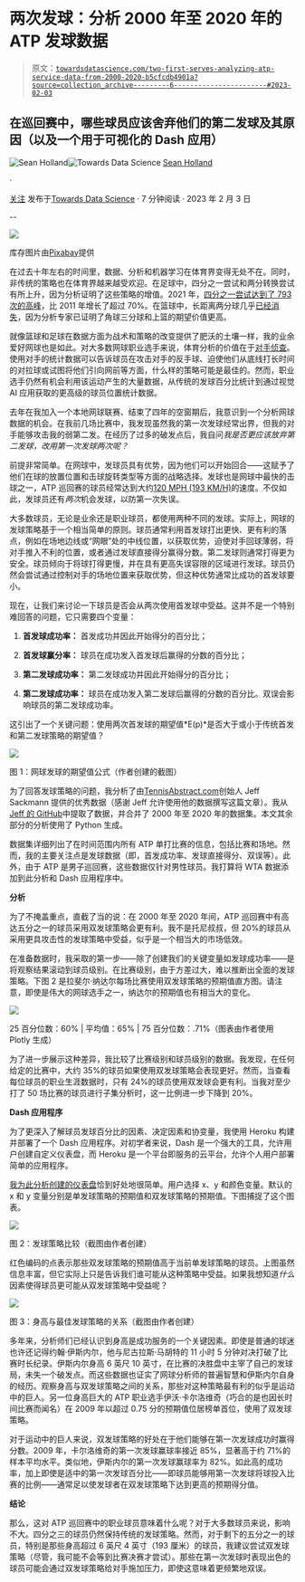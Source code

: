 # 两次发球：分析 2000 年至 2020 年的 ATP 发球数据

> 原文：[`towardsdatascience.com/two-first-serves-analyzing-atp-service-data-from-2000-2020-b5cfcdb4901a?source=collection_archive---------6-----------------------#2023-02-03`](https://towardsdatascience.com/two-first-serves-analyzing-atp-service-data-from-2000-2020-b5cfcdb4901a?source=collection_archive---------6-----------------------#2023-02-03)

## 在巡回赛中，哪些球员应该舍弃他们的第二发球及其原因（以及一个用于可视化的 Dash 应用）

[](https://medium.com/@sean.holland20?source=post_page-----b5cfcdb4901a--------------------------------)![Sean Holland](https://medium.com/@sean.holland20?source=post_page-----b5cfcdb4901a--------------------------------)[](https://towardsdatascience.com/?source=post_page-----b5cfcdb4901a--------------------------------)![Towards Data Science](https://towardsdatascience.com/?source=post_page-----b5cfcdb4901a--------------------------------) [Sean Holland](https://medium.com/@sean.holland20?source=post_page-----b5cfcdb4901a--------------------------------)

·

[关注](https://medium.com/m/signin?actionUrl=https%3A%2F%2Fmedium.com%2F_%2Fsubscribe%2Fuser%2Fc7c83ac0b074&operation=register&redirect=https%3A%2F%2Ftowardsdatascience.com%2Ftwo-first-serves-analyzing-atp-service-data-from-2000-2020-b5cfcdb4901a&user=Sean+Holland&userId=c7c83ac0b074&source=post_page-c7c83ac0b074----b5cfcdb4901a---------------------post_header-----------) 发布于[Towards Data Science](https://towardsdatascience.com/?source=post_page-----b5cfcdb4901a--------------------------------) · 7 分钟阅读 · 2023 年 2 月 3 日[](https://medium.com/m/signin?actionUrl=https%3A%2F%2Fmedium.com%2F_%2Fvote%2Ftowards-data-science%2Fb5cfcdb4901a&operation=register&redirect=https%3A%2F%2Ftowardsdatascience.com%2Ftwo-first-serves-analyzing-atp-service-data-from-2000-2020-b5cfcdb4901a&user=Sean+Holland&userId=c7c83ac0b074&source=-----b5cfcdb4901a---------------------clap_footer-----------)

--

[](https://medium.com/m/signin?actionUrl=https%3A%2F%2Fmedium.com%2F_%2Fbookmark%2Fp%2Fb5cfcdb4901a&operation=register&redirect=https%3A%2F%2Ftowardsdatascience.com%2Ftwo-first-serves-analyzing-atp-service-data-from-2000-2020-b5cfcdb4901a&source=-----b5cfcdb4901a---------------------bookmark_footer-----------)![](img/7a436f91cd190bc91412c6970632770c.png)

库存图片由[Pixabay](https://pixabay.com/photos/tennis-play-tennis-court-ball-5782695/)提供

在过去十年左右的时间里，数据、分析和机器学习在体育界变得无处不在。同时，非传统的策略也在体育界越来越受欢迎。在足球中，四分之一尝试和两分转换尝试有所上升，因为分析证明了这些策略的增值。2021 年，[四分之一尝试达到了 793 次的高峰](https://www.sportingnews.com/us/nfl/news/nfl-fourth-down-conversion-chart-rate-by-distance/vofkeub6xwms6imajxqkfipp)，比 2011 年增长了超过 70%。在篮球中，长距离两分球几乎[已经消失](https://fivethirtyeight.com/features/what-if-kevin-garnett-and-tracy-mcgrady-had-shot-threes-instead-of-long-twos/)，因为分析专家已证明了角球三分球和上篮的期望价值更高。

就像篮球和足球在数据方面为战术和策略的改变提供了肥沃的土壤一样，我的业余爱好网球也是如此。对大多数网球职业选手来说，体育分析的价值在于[对手侦查](https://www.tennis.com/news/articles/the-role-of-analytics-in-tennis-is-on-a-long-slow-rise)。使用对手的统计数据可以告诉球员在攻击对手的反手球、迫使他们从底线打长时间的对拉球或试图将他们引向网前等方面，什么样的策略可能是最佳的。然而，职业选手仍然有机会利用该运动产生的大量数据，从传统的发球百分比统计到通过视觉 AI 应用获取的更高级的球员位置统计数据。

去年在我加入一个本地网球联赛、结束了四年的空窗期后，我意识到一个分析网球数据的机会。在我前几场比赛中，我发现虽然我的第一次发球经常出界，但我的对手能够攻击我的弱第二发。在经历了过多的破发点后，我自问*我是否更应该放弃第二发球，改用第一次发球两次呢？*

前提非常简单。在网球中，发球员具有优势，因为他们可以开始回合——这赋予了他们在球的放置位置和击球旋转类型等方面的战略选择。发球也是网球中最快的击球之一，ATP 巡回赛的球员经常达到大约[120 MPH (193 KM/H)](https://tenniscreative.com/fastest-tennis-serve/)的速度。不仅如此，发球员还有*两次*机会发球，以防第一次失误。

大多数球员，无论是业余还是职业球员，都使用两种不同的发球。实际上，网球的发球策略基于一个相当简单的原则。球员通常利用首发球打出更快、更有利的落点，例如在场地边线或“网眼”处的中线位置，以获取优势，迫使对手回球薄弱，将对手推入不利的位置，或者通过发球直接得分赢得分数。第二发球则通常打得更为安全。球员倾向于将球打得更慢，并在具有更高失误容限的区域进行发球。球员仍然会尝试通过控制对手的场地位置来获取优势，但这种优势通常比成功的首发球要小。

现在，让我们来讨论一下球员是否会从两次使用首发球中受益。这并不是一个特别难回答的问题，它只需要四个变量：

1.  **首发球成功率：** 首发成功并因此开始得分的百分比；

1.  **首发球赢分率：** 球员在成功发入首发球后赢得的分数的百分比；

1.  **第二发球成功率：** 第二发球成功并因此开始得分的百分比；

1.  **第二发球成功率：** 球员在成功发入第二发球后赢得的分数的百分比。双误会影响球员的第二发球成功率。

这引出了一个关键问题：使用两次首发球的期望值*E(p)*是否大于或小于传统首发和第二发球策略的期望值？

![](img/8f4a581dd27f2d36563e2fa93acdd472.png)

图 1：网球发球的期望值公式（作者创建的截图）

为了回答发球策略的问题，我分析了由[TennisAbstract.com](http://www.tennisabstract.com/cgi-bin/player.cgi?p=JeffSackmann)创始人 Jeff Sackmann 提供的优秀数据（感谢 Jeff 允许使用他的数据撰写这篇文章）。我从[Jeff 的 GitHub](https://github.com/JeffSackmann/tennis_atp)中提取了数据，并合并了 2000 年至 2020 年的数据集。本文其余部分的分析使用了 Python 生成。

数据集详细列出了在时间范围内所有 ATP 单打比赛的信息，包括比赛和场地。然而，我的主要关注点是发球数据（即，首发成功率、发球直接得分、双误等）。此外，由于 ATP 是男子巡回赛，这些数据仅针对男性球员。我打算将 WTA 数据添加到此分析和 Dash 应用程序中。

**分析**

为了不掩盖重点，直截了当的说：在 2000 年至 2020 年间，ATP 巡回赛中有高达五分之一的球员采用双发球策略会更有利。我不是托尼叔叔，但 20%的球员从采用更具攻击性的发球策略中受益，似乎是一个相当大的市场低效。

在准备数据时，我采取的第一步——除了创建我们的关键变量如发球成功率——是将观察结果滚动到球员级别。在比赛级别，由于方差过大，难以推断出全面的发球策略。下图 2 是拉斐尔·纳达尔每场比赛使用双发球策略的预期值直方图。请注意，即使是伟大的网球选手之一，纳达尔的预期值也有相当大的变化。

![](img/638643932f45c705a05c004ae4a32415.png)

25 百分位数：60% | 平均值：65% | 75 百分位数：.71%（图表由作者使用 Plotly 生成）

为了进一步展示这种差异，我比较了比赛级别和球员级别的数据。我发现，在任何给定的比赛中，大约 35%的球员如果使用双发球策略会表现更好。然而，当查看每位球员的职业生涯数据时，只有 24%的球员使用双发球会更有利。当我对至少打了 50 场比赛的球员进行子集分析时，这一比例进一步下降到 20%。

**Dash 应用程序**

为了更深入了解球员发球百分比的因素、决定因素和协变量，我使用 Heroku 构建并部署了一个 Dash 应用程序。对初学者来说，Dash 是一个强大的工具，允许用户创建自定义仪表盘，而 Heroku 是一个平台即服务的云平台，允许个人用户部署简单的应用程序。

[我为此分析创建的仪表盘](https://atp-serve-dash.herokuapp.com/)恰到好处地很简单。用户选择 x、y 和颜色变量。默认的 x 和 y 变量分别是单发球策略的预期值和双发球策略的预期值。下图捕捉了这个图表。

![](img/becb57ef61dce2977b1e483853e7fc6b.png)

图 2：发球策略比较（截图由作者创建）

红色编码的点表示那些双发球策略的预期值高于当前单发球策略的球员。上图虽然信息丰富，但它实际上只是告诉我们谁可能从这种策略中受益。如果我想知道*什么*因素使得球员更可能从双发球策略中受益呢？

![](img/9637a79bce007ef22381f20bc8828349.png)

图 3：身高与最佳发球策略的关系（截图由作者创建）

多年来，分析师们已经认识到身高是成功服务的一个关键因素。即使是普通的球迷也许还记得约翰·伊斯内尔，他与尼古拉斯·马胡特的 11 小时 5 分钟对决打破了比赛时长纪录。伊斯内尔身高 6 英尺 10 英寸，在比赛的决胜盘中主宰了自己的发球局，未失一个破发点。而这些数据也证实了网球分析师的普遍智慧和伊斯内尔自身的经历。观察身高与双发球策略之间的关系，那些对这种策略最有利的似乎是运动中的巨人。另一位身高巨大的 ATP 职业选手伊沃·卡尔洛维奇（巧合的是也因长时间比赛而闻名）在 2009 年以超过 0.75 分的预期值位居榜单首位，使用了双发球策略。

对于运动中的巨人来说，双发球策略的好处在于他们能够在第一次发球成功时赢得分数。2009 年，卡尔洛维奇的第一次发球赢球率接近 85%，显著高于约 71%的样本平均水平。类似地，伊斯内尔的第一次发球赢球率为 82%。如此高的成功率，加上即使是适中的第一次发球百分比——即球员能够用第一次发球将球投入比赛的比例——通常足以使发球者在双发球策略下达到更高的预期得分值。

**结论**

那么，这对 ATP 巡回赛中的职业球员意味着什么呢？对于大多数球员来说，影响不大。四分之三的球员仍然保持传统的发球策略。然而，对于剩下的五分之一的球员，特别是那些身高超过 6 英尺 4 英寸（193 厘米）的球员，我建议尝试双发球策略（尽管，我可能不会等到比赛决赛才尝试）。那些在第一次发球时表现出色的球员可能会通过双发球策略给对手施加压力，即使这意味着更频繁地双误。
